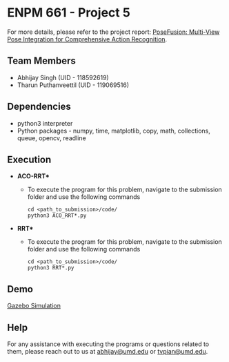 # ENPM 661 - Project 5

For more details, please refer to the project report: [PoseFusion: Multi-View Pose Integration for Comprehensive Action Recognition](./report.pdf).

## Team Members
* Abhijay Singh (UID - 118592619)
* Tharun Puthanveettil (UID - 119069516)

## Dependencies

* python3 interpreter
* Python packages - numpy, time, matplotlib, copy, math, collections, queue, opencv, readline

## Execution

* **ACO-RRT\*** 
    
    - To execute the program for this problem, navigate to the submission folder and use the following commands
        ```
        cd <path_to_submission>/code/
        python3 ACO_RRT*.py
        ```

* **RRT\*** 
    - To execute the program for this problem, navigate to the submission folder and use the following commands
        ```
        cd <path_to_submission>/code/
        python3 RRT*.py
        ```

## Demo
[Gazebo Simulation](https://github.com/tvpian/ACO-RRT-Star/assets/41953267/0e1b2b2b-8662-4029-b523-8698b820a244)


## Help
For any assistance with executing the programs or questions related to them, please reach out to us at abhijay@umd.edu or tvpian@umd.edu.
